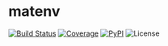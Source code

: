 # matenv

[![Build Status](https://github.com/YaozhenghangMa/matenv/actions/workflows/CI.yml/badge.svg?branch=)](https://github.com/YaozhenghangMa/matenv/actions/workflows/CI.yml?query=branch%3A)
[![Coverage](https://codecov.io/gh/YaozhenghangMa/matenv/branch/main/graph/badge.svg)](https://codecov.io/gh/YaozhenghangMa/matenv)
[![PyPI](https://img.shields.io/pypi/v/matenv)](https://pypi.org/project/matenv/)
![License](https://img.shields.io/github/license/yaozhenghangma/matenv)